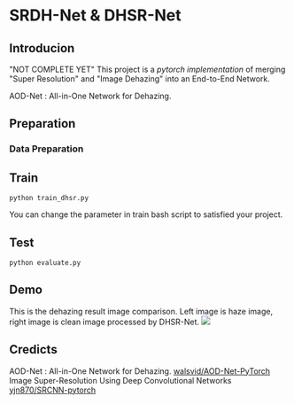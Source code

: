 # SRDH-Net & DHSR-Net

## Introducion
"NOT COMPLETE YET"
This project is a *pytorch implementation* of merging "Super Resolution" and "Image Dehazing" into an End-to-End Network.

AOD-Net : All-in-One Network for Dehazing.

## Preparation


### Data Preparation


## Train
```
python train_dhsr.py
```
You can change the parameter in train bash script to satisfied your project.
## Test
```
python evaluate.py
```
## Demo
This is the dehazing result image comparison. Left image is haze image, right image is clean image processed by DHSR-Net.
![](samples\20_2.jpg)


## Credicts
AOD-Net : All-in-One Network for Dehazing. [walsvid/AOD-Net-PyTorch](https://github.com/walsvid/AOD-Net.pytorch.git)  
Image Super-Resolution Using Deep Convolutional Networks [yjn870/SRCNN-pytorch](https://github.com/yjn870/SRCNN-pytorch)
